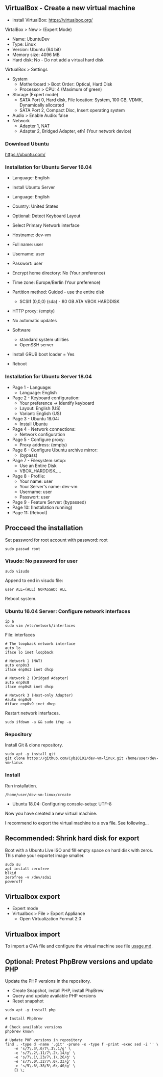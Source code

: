 ## VirtualBox - Create a new virtual machine

* Install VirtualBox: https://virtualbox.org/

VirtalBox > New > (Expert Mode)

* Name: UbuntuDev
* Type: Linux
* Version: Ubuntu (64 bit)
* Memory size: 4096 MB
* Hard disk: No - Do not add a virtual hard disk

VirtualBox > Settings

* System
  - Motherboard > Boot Order: Optical, Hard Disk
  - Processor > CPU: 4 (Maximum of green)
* Storage (Expert mode)
  - SATA Port 0, Hard disk, File location: System, 100 GB, VDMK, Dynamically allocated
  - SATA Port 2, Compact Disc, Insert operating system
* Audio > Enable Audio: false
* Network
  - Adapter 1, NAT
  - Adapter 2, Bridged Adapter, eth1 (Your network device)

### Download Ubuntu

https://ubuntu.com/

### Installation for Ubuntu Server 16.04

* Language: English
* Install Ubuntu Server

* Language: English
* Country: United States
* Optional: Detect Keyboard Layout
* Select Primary Network interface

* Hostname: dev-vm
* Full name: user
* Username: user
* Passwort: user

* Encrypt home directory: No (Your preference)
* Time zone: Europe/Berlin (Your preference)
* Partition method: Guided - use the entire disk
  - SCSI1 (0,0,0) (sda) - 80 GB ATA VBOX HARDDISK

* HTTP proxy: (empty)
* No automatic updates
* Software
  - standard system utilities
  - OpenSSH server
* Install GRUB boot loader = Yes
* Reboot

### Installation for Ubuntu Server 18.04

* Page 1 - Language:
  - Language: English
* Page 2 - Keyboard configuration:
  - Your preference -> Identify keyboard
  - Layout: English (US)
  - Variant: English (US)
* Page 3 - Ubuntu 18.04:
  - Install Ubuntu
* Page 4 - Network connections:
  - Network configuration
* Page 5 - Configure proxy:
  - Proxy address: (empty)
* Page 6 - Configure Ubuntu archive mirror:
  - (bypass)
* Page 7 - Filesystem setup:
  - Use an Entire Disk
  - VBOX_HARDDISK_...
* Page 8 - Profile:
  - Your name: user
  - Your Server's name: dev-vm
  - Username: user
  - Passwort: user
* Page 9 - Feature Server: (bypassed)
* Page 10: (Installation running)
* Page 11: (Reboot)

## Procceed the installation

Set password for root account with password: root

```Shell
sudo passwd root
```

### Visudo: No password for user

```Shell
sudo visudo
```

Append to end in visudo file:

```text
user ALL=(ALL) NOPASSWD: ALL
```

Reboot system.

### Ubuntu 16.04 Server: Configure network interfaces

```Shell
ip a
sudo vim /etc/network/interfaces
```

File: interfaces

```Shell
# The loopback network interface
auto lo
iface lo inet loopback

# Network 1 (NAT)
auto enp0s3
iface enp0s3 inet dhcp

# Network 2 (Bridged Adapter)
auto enp0s8
iface enp0s8 inet dhcp

# Network 3 (Host-only Adapter)
#auto enp0s9
#iface enp0s9 inet dhcp
```

Restart network interfaces.

```Shell
sudo ifdown -a && sudo ifup -a
```

### Repository

Install Git & clone repository.

```Shell
sudo apt -y install git
git clone https://github.com/Cyb10101/dev-vm-linux.git /home/user/dev-vm-linux
```

### Install

Run installation.

```Shell
/home/user/dev-vm-linux/create
```

* Ubuntu 18.04: Configuring console-setup: UTF-8

Now you have created a new virtual machine.

I recommend to export the virtual machine to a ova file. See following...

## Recommended: Shrink hard disk for export

Boot with a Ubuntu Live ISO and fill empty space on hard disk with zeros.
This make your exportet image smaller.

```Shell
sudo su
apt install zerofree
blkid
zerofree -v /dev/sda1
poweroff
```

## Virtualbox export

* Expert mode
* Virtualbox > File > Export Appliance
  - Open Virtualization Format 2.0

## Virtualbox import

To import a OVA file and configure the virtual machine see file [usage.md](usage.md).

## Optional: Pretest PhpBrew versions and update PHP

Update the PHP versions in the repository.

* Create Snapshot, install PHP, install PhpBrew
* Query and update available PHP versions
* Reset snapshot

```Shell
sudo apt -y install php

# Install PhpBrew

# Check available versions
phpbrew known

# Update PHP versions in repository
find . -type d -name '.git' -prune -o -type f -print -exec sed -i '' \
    -e 's/7\.3\.0/7\.3\.1/g' \
    -e 's/7\.2\.11/7\.2\.14/g' \
    -e 's/7\.1\.23/7\.1\.26/g' \
    -e 's/7\.0\.32/7\.0\.33/g' \
    -e 's/5\.6\.38/5\.6\.40/g' \
    {} \;
```
